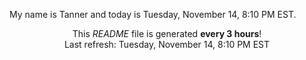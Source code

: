 My name is Tanner and today is Tuesday, November 14, 8:10 PM EST.

<p align="center">This <i>README</i> file is generated <b>every 3 hours</b>!</br>Last refresh: Tuesday, November 14, 8:10 PM EST<br /></p>
